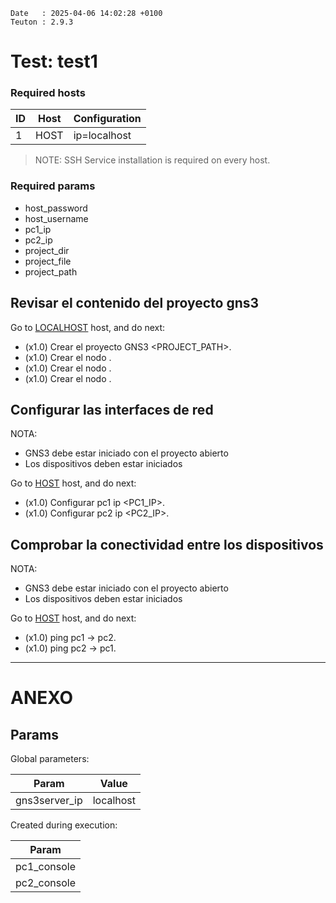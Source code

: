 ```
Date   : 2025-04-06 14:02:28 +0100
Teuton : 2.9.3
```

# Test: test1

### Required hosts

| ID  | Host | Configuration |
| --- | ---- | ------------- |
| 1 | HOST | ip=localhost |

> NOTE: SSH Service installation is required on every host.

### Required params
* host_password
* host_username
* pc1_ip
* pc2_ip
* project_dir
* project_file
* project_path

## Revisar el contenido del proyecto gns3

Go to [LOCALHOST](#required-hosts) host, and do next:
* (x1.0) Crear el proyecto GNS3 <PROJECT_PATH>.
* (x1.0) Crear el nodo <PC1>.
* (x1.0) Crear el nodo <PC2>.
* (x1.0) Crear el nodo <Switch1>.

## Configurar las interfaces de red
NOTA:
- GNS3 debe estar iniciado con el proyecto abierto
- Los dispositivos deben estar iniciados

Go to [HOST](#required-hosts) host, and do next:
* (x1.0) Configurar pc1 ip <PC1_IP>.
* (x1.0) Configurar pc2 ip <PC2_IP>.

## Comprobar la conectividad entre los dispositivos
NOTA:
- GNS3 debe estar iniciado con el proyecto abierto
- Los dispositivos deben estar iniciados

Go to [HOST](#required-hosts) host, and do next:
* (x1.0) ping pc1 -> pc2.
* (x1.0) ping pc2 -> pc1.

---
# ANEXO

## Params

Global parameters:

| Param | Value |
| ----- | ----- |
|gns3server_ip|localhost|

Created during execution:

| Param |
| ----- |
|pc1_console|
|pc2_console|
